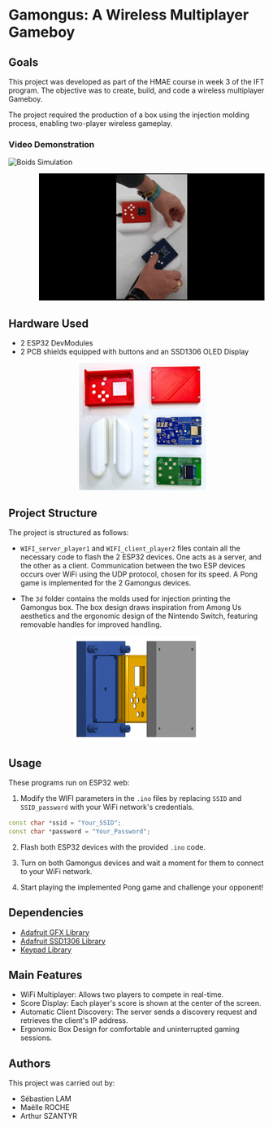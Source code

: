 # Gamongus: A Wireless Multiplayer Gameboy

## Goals
This project was developed as part of the HMAE course in week 3 of the IFT program. The objective was to create, build, and code a wireless multiplayer Gameboy.

The project required the production of a box using the injection molding process, enabling two-player wireless gameplay.

### Video Demonstration
<p align="left">
  <img src="media/duo1.gif" alt="Boids Simulation" width="250">
</p>
<p align="right">
  <img src="media/Slide motion.gif" alt="Boids Simulation" height="250">
</p>

## Hardware Used
- 2 ESP32 DevModules
- 2 PCB shields equipped with buttons and an SSD1306 OLED Display
  <p align="center">
  <img src="media/separated.png" alt="Boids Simulation" width="250">
</p>

## Project Structure

The project is structured as follows:

- `WIFI_server_player1` and `WIFI_client_player2` files contain all the necessary code to flash the 2 ESP32 devices. One acts as a server, and the other as a client. Communication between the two ESP devices occurs over WiFi using the UDP protocol, chosen for its speed. A Pong game is implemented for the 2 Gamongus devices.

- The `3d` folder contains the molds used for injection printing the Gamongus box. The box design draws inspiration from Among Us aesthetics and the ergonomic design of the Nintendo Switch, featuring removable handles for improved handling.

<p align="center">
  <img src="media/3D.png" alt="Boids Simulation" width="250">
</p>

## Usage
These programs run on ESP32 web:

1. Modify the WIFI parameters in the `.ino` files by replacing `SSID` and `SSID_password` with your WiFi network's credentials.
```cpp
const char *ssid = "Your_SSID";
const char *password = "Your_Password";
```

2. Flash both ESP32 devices with the provided `.ino` code.

3. Turn on both Gamongus devices and wait a moment for them to connect to your WiFi network.

4. Start playing the implemented Pong game and challenge your opponent!

## Dependencies

- [Adafruit GFX Library](https://github.com/adafruit/Adafruit-GFX-Library)
- [Adafruit SSD1306 Library](https://github.com/adafruit/Adafruit_SSD1306)
- [Keypad Library](https://github.com/Chris--A/Keypad)

## Main Features

- WiFi Multiplayer: Allows two players to compete in real-time.
- Score Display: Each player's score is shown at the center of the screen.
- Automatic Client Discovery: The server sends a discovery request and retrieves the client's IP address.
- Ergonomic Box Design for comfortable and uninterrupted gaming sessions.

## Authors

This project was carried out by:
- Sébastien LAM
- Maëlle ROCHE
- Arthur SZANTYR



